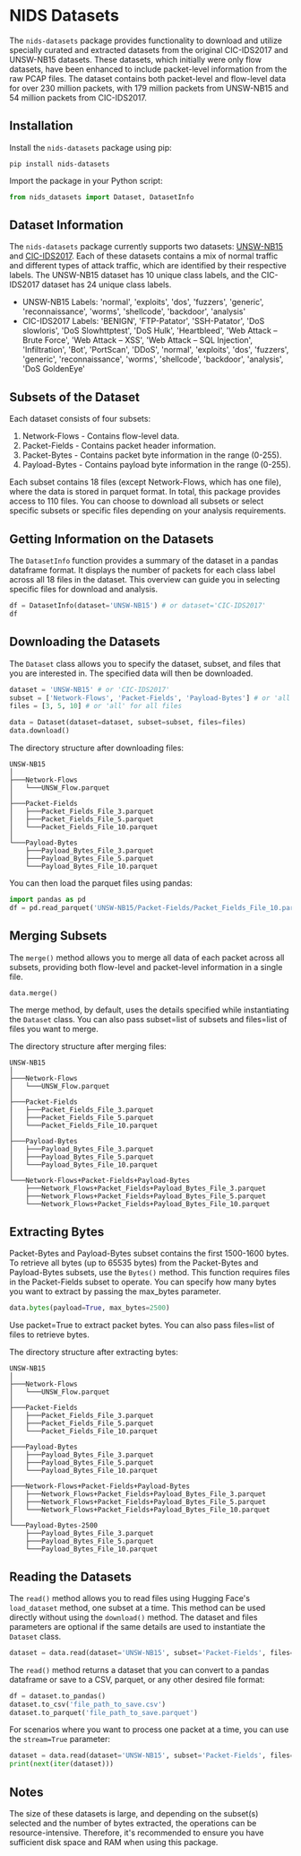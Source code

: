 # NIDS Datasets

The `nids-datasets` package provides functionality to download and utilize specially curated and extracted datasets from the original CIC-IDS2017 and UNSW-NB15 datasets. These datasets, which initially were only flow datasets, have been enhanced to include packet-level information from the raw PCAP files. The dataset contains both packet-level and flow-level data for over 230 million packets, with 179 million packets from UNSW-NB15 and 54 million packets from CIC-IDS2017.

## Installation

Install the `nids-datasets` package using pip:

```shell
pip install nids-datasets
```

Import the package in your Python script:

```python
from nids_datasets import Dataset, DatasetInfo
```

## Dataset Information

The `nids-datasets` package currently supports two datasets: [UNSW-NB15](https://research.unsw.edu.au/projects/unsw-nb15-dataset) and [CIC-IDS2017](https://www.unb.ca/cic/datasets/ids-2017.html). Each of these datasets contains a mix of normal traffic and different types of attack traffic, which are identified by their respective labels. The UNSW-NB15 dataset has 10 unique class labels, and the CIC-IDS2017 dataset has 24 unique class labels. 

- UNSW-NB15 Labels: 'normal', 'exploits', 'dos', 'fuzzers', 'generic', 'reconnaissance', 'worms', 'shellcode', 'backdoor', 'analysis'
- CIC-IDS2017 Labels: 'BENIGN', 'FTP-Patator', 'SSH-Patator', 'DoS slowloris', 'DoS Slowhttptest', 'DoS Hulk', 'Heartbleed', 'Web Attack – Brute Force', 'Web Attack – XSS', 'Web Attack – SQL Injection', 'Infiltration', 'Bot', 'PortScan', 'DDoS', 'normal', 'exploits', 'dos', 'fuzzers', 'generic', 'reconnaissance', 'worms', 'shellcode', 'backdoor', 'analysis', 'DoS GoldenEye'

## Subsets of the Dataset

Each dataset consists of four subsets:

1. Network-Flows - Contains flow-level data.
2. Packet-Fields - Contains packet header information.
3. Packet-Bytes - Contains packet byte information in the range (0-255).
4. Payload-Bytes - Contains payload byte information in the range (0-255).

Each subset contains 18 files (except Network-Flows, which has one file), where the data is stored in parquet format. In total, this package provides access to 110 files. You can choose to download all subsets or select specific subsets or specific files depending on your analysis requirements.

## Getting Information on the Datasets

The `DatasetInfo` function provides a summary of the dataset in a pandas dataframe format. It displays the number of packets for each class label across all 18 files in the dataset. This overview can guide you in selecting specific files for download and analysis.

```python
df = DatasetInfo(dataset='UNSW-NB15') # or dataset='CIC-IDS2017'
df
```

## Downloading the Datasets

The `Dataset` class allows you to specify the dataset, subset, and files that you are interested in. The specified data will then be downloaded.

```python
dataset = 'UNSW-NB15' # or 'CIC-IDS2017'
subset = ['Network-Flows', 'Packet-Fields', 'Payload-Bytes'] # or 'all' for all subsets
files = [3, 5, 10] # or 'all' for all files

data = Dataset(dataset=dataset, subset=subset, files=files)
data.download()
```

The directory structure after downloading files:

```
UNSW-NB15
│
├───Network-Flows
│   └───UNSW_Flow.parquet
│
├───Packet-Fields
│   ├───Packet_Fields_File_3.parquet
│   ├───Packet_Fields_File_5.parquet
│   └───Packet_Fields_File_10.parquet
│
└───Payload-Bytes
    ├───Payload_Bytes_File_3.parquet
    ├───Payload_Bytes_File_5.parquet
    └───Payload_Bytes_File_10.parquet
```

You can then load the parquet files using pandas:

```python
import pandas as pd
df = pd.read_parquet('UNSW-NB15/Packet-Fields/Packet_Fields_File_10.parquet')
```

## Merging Subsets

The `merge()` method allows you to merge all data of each packet across all subsets, providing both flow-level and packet-level information in a single file.

```python
data.merge()
```

The merge method, by default, uses the details specified while instantiating the `Dataset` class. You can also pass subset=list of subsets and files=list of files you want to merge.

The directory structure after merging files:

```
UNSW-NB15
│
├───Network-Flows
│   └───UNSW_Flow.parquet
│
├───Packet-Fields
│   ├───Packet_Fields_File_3.parquet
│   ├───Packet_Fields_File_5.parquet
│   └───Packet_Fields_File_10.parquet
│
├───Payload-Bytes
│   ├───Payload_Bytes_File_3.parquet
│   ├───Payload_Bytes_File_5.parquet
│   └───Payload_Bytes_File_10.parquet
│
└───Network-Flows+Packet-Fields+Payload-Bytes
    ├───Network_Flows+Packet_Fields+Payload_Bytes_File_3.parquet
    ├───Network_Flows+Packet_Fields+Payload_Bytes_File_5.parquet
    └───Network_Flows+Packet_Fields+Payload_Bytes_File_10.parquet
```

## Extracting Bytes

Packet-Bytes and Payload-Bytes subset contains the first 1500-1600 bytes. To retrieve all bytes (up to 65535 bytes) from the Packet-Bytes and Payload-Bytes subsets, use the `Bytes()` method. This function requires files in the Packet-Fields subset to operate. You can specify how many bytes you want to extract by passing the max_bytes parameter.

```python
data.bytes(payload=True, max_bytes=2500)
```

Use packet=True to extract packet bytes. You can also pass files=list of files to retrieve bytes.

The directory structure after extracting bytes:

```
UNSW-NB15
│
├───Network-Flows
│   └───UNSW_Flow.parquet
│
├───Packet-Fields
│   ├───Packet_Fields_File_3.parquet
│   ├───Packet_Fields_File_5.parquet
│   └───Packet_Fields_File_10.parquet
│
├───Payload-Bytes
│   ├───Payload_Bytes_File_3.parquet
│   ├───Payload_Bytes_File_5.parquet
│   └───Payload_Bytes_File_10.parquet
│
├───Network-Flows+Packet-Fields+Payload-Bytes
│   ├───Network_Flows+Packet_Fields+Payload_Bytes_File_3.parquet
│   ├───Network_Flows+Packet_Fields+Payload_Bytes_File_5.parquet
│   └───Network_Flows+Packet_Fields+Payload_Bytes_File_10.parquet
│
└───Payload-Bytes-2500
    ├───Payload_Bytes_File_3.parquet
    ├───Payload_Bytes_File_5.parquet
    └───Payload_Bytes_File_10.parquet
```

## Reading the Datasets

The `read()` method allows you to read files using Hugging Face's `load_dataset` method, one subset at a time. This method can be used directly without using the `download()` method. The dataset and files parameters are optional if the same details are used to instantiate the `Dataset` class.

```python
dataset = data.read(dataset='UNSW-NB15', subset='Packet-Fields', files=[1,2])
```

The `read()` method returns a dataset that you can convert to a pandas dataframe or save to a CSV, parquet, or any other desired file format:

```python
df = dataset.to_pandas()
dataset.to_csv('file_path_to_save.csv')
dataset.to_parquet('file_path_to_save.parquet')
```

For scenarios where you want to process one packet at a time, you can use the `stream=True` parameter:

```python
dataset = data.read(dataset='UNSW-NB15', subset='Packet-Fields', files=[1,2], stream=True)
print(next(iter(dataset)))
```

## Notes

The size of these datasets is large, and depending on the subset(s) selected and the number of bytes extracted, the operations can be resource-intensive. Therefore, it's recommended to ensure you have sufficient disk space and RAM when using this package.
